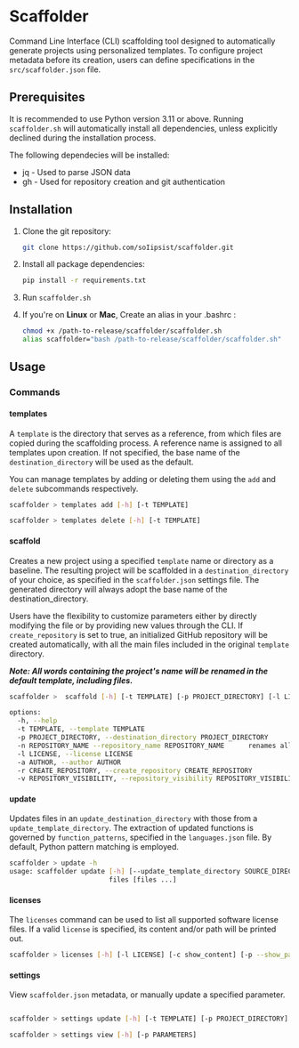 # Scaffolder

Command Line Interface (CLI) scaffolding tool designed to automatically generate projects using personalized templates. To configure project metadata before its creation, users can define specifications in the `src/scaffolder.json` file.

## Prerequisites

It is recommended to use Python version 3.11 or above. Running `scaffolder.sh` will automatically install all dependencies, unless explicitly declined during the installation process.

The following dependecies will be installed:

- jq - Used to parse JSON data
- gh - Used for repository creation and git authentication

## Installation

1. Clone the git repository:

    ```bash
    git clone https://github.com/soIipsist/scaffolder.git
    ```

2. Install all package dependencies:

    ```bash
    pip install -r requirements.txt
    ```

3. Run `scaffolder.sh`

4. If you're on **Linux** or **Mac**, Create an alias in your .bashrc :

      ```bash
      chmod +x /path-to-release/scaffolder/scaffolder.sh
      alias scaffolder="bash /path-to-release/scaffolder/scaffolder.sh"

      ```

## Usage

### Commands

#### templates

A `template` is the directory that serves as a reference, from which files are copied during the scaffolding process. A reference name is assigned to all templates upon creation. If not specified, the base name of the `destination_directory` will be used as the default.

You can manage templates by adding or deleting them using the `add` and `delete` subcommands respectively.

```bash
scaffolder > templates add [-h] [-t TEMPLATE]
```

```bash
scaffolder > templates delete [-h] [-t TEMPLATE]
```

#### scaffold

Creates a new project using a specified `template` name or directory as a baseline. The resulting project will be scaffolded in a `destination_directory` of your choice, as specified in the `scaffolder.json` settings file. The generated directory will always adopt the base name of the destination_directory.

Users have the flexibility to customize parameters either by directly modifying the file or by providing new values through the CLI. If `create_repository` is set to true, an initialized GitHub repository will be created automatically, with all the main files included in the original `template` directory.

**_Note: All words containing the project's name will be renamed in the default template, including files._**

```bash
scaffolder >  scaffold [-h] [-t TEMPLATE] [-p PROJECT_DIRECTORY] [-l LICENSE] [-a AUTHOR] [-u AUTHOR] [-r CREATE_REPOSITORY] [-v REPOSITORY_VISIBILITY]

options:
  -h, --help                                                               show this help message and exit
  -t TEMPLATE, --template TEMPLATE                                         template name or directory to copy files from
  -p PROJECT_DIRECTORY, --destination_directory PROJECT_DIRECTORY              destination directory of your scaffolded project
  -n REPOSITORY_NAME --repository_name REPOSITORY_NAME      renames all instances of 'repository_name' in your project
  -l LICENSE, --license LICENSE                                            creates license file (mit, afl-3.0, apache-v2.0 etc.)
  -a AUTHOR, --author AUTHOR                                               set name of the author (replaces every instance within the license file)
  -r CREATE_REPOSITORY, --create_repository CREATE_REPOSITORY              if set to true, creates a git repository using the git cli tool (gh)
  -v REPOSITORY_VISIBILITY, --repository_visibility REPOSITORY_VISIBILITY  set git repository visibility (0: private, 1: public, 2: internal)

```

#### update

Updates files in an `update_destination_directory` with those from a `update_template_directory`. The extraction of updated functions is governed by `function_patterns`, specified in the `languages.json` file. By default, Python pattern matching is employed.

```bash
scaffolder > update -h
usage: scaffolder update [-h] [--update_template_directory SOURCE_DIRECTORY] [--update_destination_directory UPDATE_DESTINATION_DIRECTORY] [-f FUNCTION_PATTERNS [FUNCTION_PATTERNS ...]]
                         files [files ...]
```

#### licenses

The `licenses` command can be used to list all supported software license files. If a valid `license` is specified, its content and/or path will be printed out.

```bash
scaffolder > licenses [-h] [-l LICENSE] [-c show_content] [-p --show_paths]
```

#### settings

View `scaffolder.json` metadata, or manually update a specified parameter.

```bash

scaffolder > settings update [-h] [-t TEMPLATE] [-p PROJECT_DIRECTORY] [-l LICENSE] [-a AUTHOR] [-u AUTHOR] [-r CREATE_REPOSITORY] [-v REPOSITORY_VISIBILITY] 
```

```bash
scaffolder > settings view [-h] [-p PARAMETERS]
```
